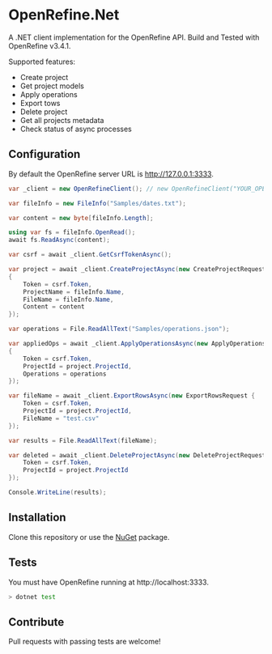 # OpenRefine.Net
 
A .NET client implementation for the OpenRefine API. Build and Tested with OpenRefine v3.4.1.

Supported features:

- Create project
- Get project models
- Apply operations
- Export tows
- Delete project
- Get all projects metadata
- Check status of async processes

## Configuration
By default the OpenRefine server URL is http://127.0.0.1:3333.

```csharp
var _client = new OpenRefineClient(); // new OpenRefineClient("YOUR_OPENREFINE_URL");

var fileInfo = new FileInfo("Samples/dates.txt");

var content = new byte[fileInfo.Length];

using var fs = fileInfo.OpenRead();
await fs.ReadAsync(content);

var csrf = await _client.GetCsrfTokenAsync();

var project = await _client.CreateProjectAsync(new CreateProjectRequest
{
    Token = csrf.Token,
    ProjectName = fileInfo.Name,
    FileName = fileInfo.Name,
    Content = content
});

var operations = File.ReadAllText("Samples/operations.json");

var appliedOps = await _client.ApplyOperationsAsync(new ApplyOperationsRequest
{
    Token = csrf.Token,
    ProjectId = project.ProjectId,
    Operations = operations
});

var fileName = await _client.ExportRowsAsync(new ExportRowsRequest { 
    Token = csrf.Token,
    ProjectId = project.ProjectId,
    FileName = "test.csv"
});

var results = File.ReadAllText(fileName);

var deleted = await _client.DeleteProjectAsync(new DeleteProjectRequest {
    Token = csrf.Token,
    ProjectId = project.ProjectId
});

Console.WriteLine(results);
```

## Installation

Clone this repository or use the [NuGet](https://www.nuget.org/packages/OpenRefine.Net/) package.

## Tests

You must have OpenRefine running at http://localhost:3333.

```sh
> dotnet test
```

## Contribute

Pull requests with passing tests are welcome! 

